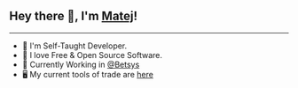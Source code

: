 ## Hey there 👋, I'm [Matej](https://twitter.com/TheMartes)!  
<hr>

- 🔭 I'm Self-Taught Developer.
- 🌱 I love Free & Open Source Software.
- 💪 Currently Working in [@Betsys](https://www.linkedin.com/company/betsys/)
- 🖥 My current tools of trade are [here](https://martes.notion.site/What-I-use-bcdabd5c5ed0422f90a75c885ec92b9c)
